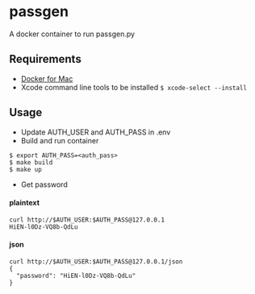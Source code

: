 # passgen
A docker container to run passgen.py

## Requirements
* [Docker for Mac](https://www.docker.com/docker-mac)
* Xcode command line tools to be installed `$ xcode-select --install`

## Usage
* Update AUTH_USER and AUTH_PASS in .env
* Build and run container

```
$ export AUTH_PASS=<auth_pass>
$ make build
$ make up
```

* Get password

#### plaintext

```
curl http://$AUTH_USER:$AUTH_PASS@127.0.0.1
HiEN-l0Dz-VQ8b-QdLu
```

#### json

```
curl http://$AUTH_USER:$AUTH_PASS@127.0.0.1/json
{
  "password": "HiEN-l0Dz-VQ8b-QdLu"
}
```

